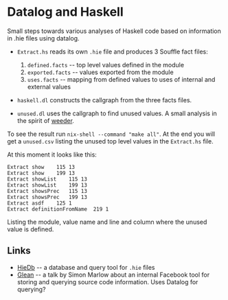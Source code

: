 # Datalog and Haskell

Small steps towards various analyses of Haskell code based on information in
.hie files using datalog.

- `Extract.hs` reads its own `.hie` file and produces 3 Souffle fact files:

    1. `defined.facts` -- top level values defined in the module
    2. `exported.facts` -- values exported from the module
    3. `uses.facts` -- mapping from defined values to uses of internal and external values

- `haskell.dl` constructs the callgraph from the three facts files.

- `unused.dl` uses the callgraph to find unused values. A small analysis in the
    spirit of [weeder][].

[weeder]: https://hackage.haskell.org/package/weeder

To see the result run `nix-shell --command "make all"`. At the end you will get
a `unused.csv` listing the unused top level values in the `Extract.hs` file. 

At this moment it looks like this:

```
Extract	show	115	13
Extract	show	199	13
Extract	showList	115	13
Extract	showList	199	13
Extract	showsPrec	115	13
Extract	showsPrec	199	13
Extract	asdf	125	1
Extract	definitionFromName	219	1
```

Listing the module, value name and line and column where the unused value is
defined.

## Links

- [HieDb][] -- a database and query tool for `.hie` files
- [Glean][] -- a talk by Simon Marlow about an internal Facebook tool for storing and querying source code information. Uses Datalog for querying?

[HieDb]: https://github.com/wz1000/hiedb
[Glean]: https://www.curry-on.org/2019/sessions/glean-facts-about-code.html
